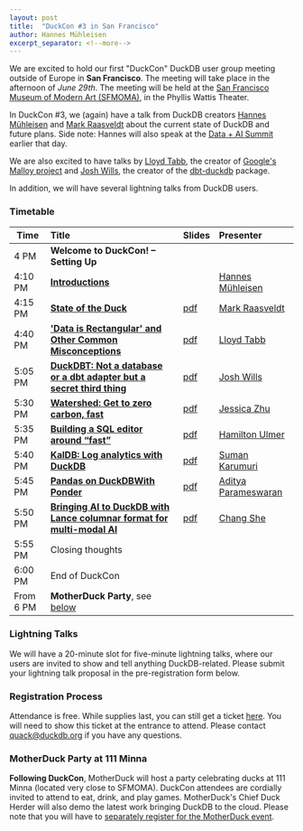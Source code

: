 ```yaml
---
layout: post
title:  "DuckCon #3 in San Francisco"
author: Hannes Mühleisen
excerpt_separator: <!--more-->
---
```


We are excited to hold our first "DuckCon" DuckDB user group meeting outside of Europe in **San Francisco**. The meeting will take place in the afternoon of *June 29th*. The meeting will be held at the [San Francisco Museum of Modern Art (SFMOMA)](https://www.sfmoma.org), in the Phyllis Wattis Theater.

In DuckCon #3, we (again) have a talk from DuckDB creators [Hannes Mühleisen](https://hannes.muehleisen.org/) and [Mark Raasveldt](https://mytherin.github.io/) about the current state of DuckDB and future plans. Side note: Hannes will also speak at the [Data + AI Summit](https://www.databricks.com/dataaisummit/) earlier that day.

We are also excited to have talks by [Lloyd Tabb](https://twitter.com/lloydtabb), the creator of [Google's Malloy project](https://www.malloydata.dev) and [Josh Wills](https://github.com/jwills), the creator of the [dbt-duckdb](https://github.com/jwills/dbt-duckdb) package.

In addition, we will have several lightning talks from DuckDB users.

### Timetable

| Time      | Title                                                                                                   | Slides                                                                                                                    | Presenter                                                                       |
| --------- | :------------------------------------------------------------------------------------------------------ | ------------------------------------------------------------------------------------------------------------------------- | :------------------------------------------------------------------------------ |
| 4 PM      | **Welcome to DuckCon! – Setting Up**                                                                    |                                                                                                                           |                                                                                 |
| 4:10 PM   | [**Introductions**](https://youtu.be/9p_sQfy8uuk)                                                       |                                                                                                                           | [Hannes Mühleisen](https://hannes.muehleisen.org/)                              |
| 4:15 PM   | [**State of the Duck**](https://youtu.be/LlkEnaOkzdk)                                                   | [pdf](https://blobs.duckdb.org/events/duckcon3/mark-raasveldt-duckcon-state-of-the-duck.pdf)                              | [Mark Raasveldt](https://mytherin.github.io/)                                   |
| 4:40 PM   | [**'Data is Rectangular' and Other Common Misconceptions**](https://youtu.be/zsvafrKvTTY)               | [pdf](https://blobs.duckdb.org/events/duckcon3/lloyd-tabb-malloy-data-is-rectangular-and-other-common-misconceptions.pdf) | [Lloyd Tabb](https://twitter.com/lloydtabb)                                     |
| 5:05 PM   | [**DuckDBT: Not a database or a dbt adapter but a secret third thing**](https://youtu.be/NQmOiEJ8fEs)   | [pdf](https://blobs.duckdb.org/events/duckcon3/josh-wills-duckdbt.pdf)                                                    | [Josh Wills](https://github.com/jwills)                                         |
| 5:30 PM   | [**Watershed: Get to zero carbon, fast**](https://youtu.be/DOkzlDp00vo)                                 | [pdf](https://blobs.duckdb.org/events/duckcon3/jessica-zhu-watershed.pdf)                                                 | [Jessica Zhu](https://www.linkedin.com/in/jessicamzhu/)                         |
| 5:35 PM   | [**Building a SQL editor around “fast”**](https://youtu.be/_iYWhe9hzyg)                                 | [pdf](https://blobs.duckdb.org/events/duckcon3/hamilton-ulmer-rill-data-building-a-sql-editor-around-fast.pd)             | [Hamilton Ulmer](https://twitter.com/hamiltonulmer)                             |
| 5:40 PM   | [**KalDB: Log analytics with DuckDB**](https://youtu.be/lkzVmd6m39g)                                    | [pdf](https://blobs.duckdb.org/events/duckcon3/suman-karumuri-kaldb-log-analytics-with-duckdb.pdf)                        | [Suman Karumuri](https://www.linkedin.com/in/mansu/)                            |
| 5:45 PM   | [**Pandas on DuckDBWith Ponder**](https://youtu.be/Nbiy6OOSHeU)                                         | [pdf](https://blobs.duckdb.org/events/duckcon3/aditya-parameswaran-ponder-pandas-on-duckdb-with-ponder.pdf)               | [Aditya Parameswaran](https://www.linkedin.com/in/aditya-parameswaran-0714b63/) |
| 5:50 PM   | [**Bringing AI to DuckDB with Lance columnar format for multi-modal AI**](https://youtu.be/72cXWvRZS6w) | [pdf](https://blobs.duckdb.org/events/duckcon3/chang-she-lancedb-bringing-ai-to-duckdb-with-lance-columnar-format.pdf)    | [Chang She](https://twitter.com/changhiskhan)                                   |
| 5:55 PM   | Closing thoughts                                                                                        |                                                                                                                           |                                                                                 |
| 6:00 PM   | End of DuckCon                                                                                          |                                                                                                                           |                                                                                 |
| From 6 PM | **MotherDuck Party**, see [below](#motherduck-party-at-111-minna)                                       |                                                                                                                           |                                                                                 |

### Lightning Talks

We will have a 20-minute slot for five-minute lightning talks, where our users are invited to show and tell anything DuckDB-related. Please submit your lightning talk proposal in the pre-registration form below.

### Registration Process

Attendance is free. While supplies last, you can still get a ticket [here](http://www.eventbrite.com/e/618906505017/?discount=duckconpreregisteredlatebird). You will need to show this ticket at the entrance to attend. Please contact [quack@duckdb.org](mailto:quack@duckdb.org) if you have any questions.

### MotherDuck Party at 111 Minna

**Following DuckCon**, MotherDuck will host a party celebrating ducks at 111 Minna (located very close to SFMOMA). DuckCon attendees are cordially invited to attend to eat, drink, and play games. MotherDuck's Chief Duck Herder will also demo the latest work bringing DuckDB to the cloud. Please note that you will have to [separately register for the MotherDuck event](https://bit.ly/motherduck-party).

